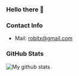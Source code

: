 ### Hello there 👋


<!--
**Robitx/Robitx** is a ✨ _special_ ✨ repository because its `README.md` (this file) appears on your GitHub profile.

Here are some ideas to get you started:

- 🔭 I’m currently working on ...
- 🌱 I’m currently learning ...
- 👯 I’m looking to collaborate on ...
- 🤔 I’m looking for help with ...
- 💬 Ask me about ...
- 📫 How to reach me: ...
- 😄 Pronouns: ...
- ⚡ Fun fact: ...
-->

### Contact Info
- Mail: robitx@gmail.com

### GitHub Stats
![My github stats](https://github-readme-stats.vercel.app/api?username=robitx&count_private=true&hide_title=true)
